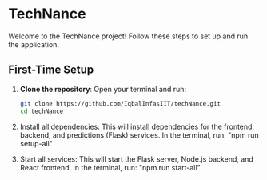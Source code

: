 # TechNance

Welcome to the TechNance project! Follow these steps to set up and run the application.

## First-Time Setup

1. **Clone the repository**:
   Open your terminal and run:
   ```sh
   git clone https://github.com/IqbalInfasIIT/techNance.git
   cd techNance

2. Install all dependencies: This will install dependencies for the frontend, backend, and predictions (Flask) services. In the terminal, run:
"npm run setup-all"

3. Start all services: This will start the Flask server, Node.js backend, and React frontend. In the terminal, run:
"npm run start-all"